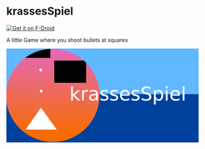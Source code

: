 # krassesSpiel

[<img src="https://fdroid.gitlab.io/artwork/badge/get-it-on.png" alt="Get it on F-Droid" height="80">][f-droid]

A little Game where you shoot bullets at squares 

![screenshot](https://github.com/Gh05t-1337/krassesSpiel/blob/master/fastlane/metadata/android/en-US/images/featureGraphicNeu.png)


[f-droid]: https://f-droid.org/de/packages/com.autismprime.krassesSpiel/
